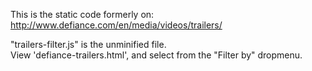 This is the static code formerly on:  
http://www.defiance.com/en/media/videos/trailers/

"trailers-filter.js" is the unminified file.  
View 'defiance-trailers.html', and select from the "Filter by" dropmenu.